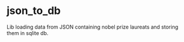 # json_to_db

Lib loading data from JSON containing nobel prize laureats and storing them in sqlite db.
